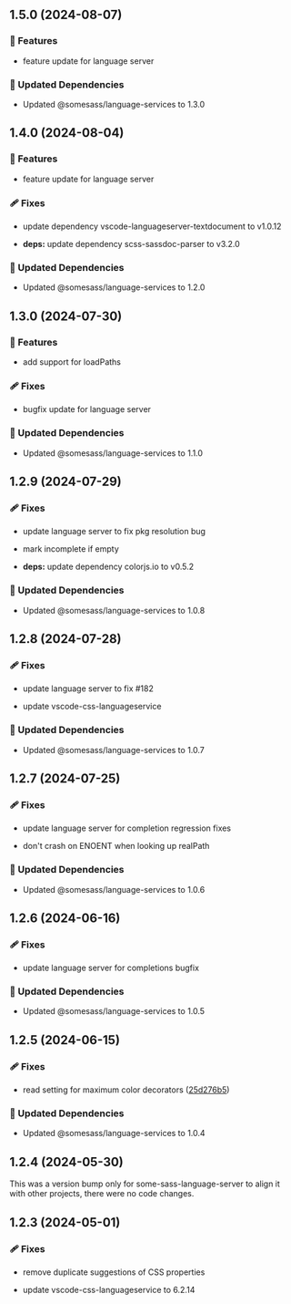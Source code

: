## 1.5.0 (2024-08-07)


### 🚀 Features

- feature update for language server


### 🧱 Updated Dependencies

- Updated @somesass/language-services to 1.3.0

## 1.4.0 (2024-08-04)


### 🚀 Features

- feature update for language server


### 🩹 Fixes

- update dependency vscode-languageserver-textdocument to v1.0.12

- **deps:** update dependency scss-sassdoc-parser to v3.2.0


### 🧱 Updated Dependencies

- Updated @somesass/language-services to 1.2.0

## 1.3.0 (2024-07-30)


### 🚀 Features

- add support for loadPaths


### 🩹 Fixes

- bugfix update for language server


### 🧱 Updated Dependencies

- Updated @somesass/language-services to 1.1.0

## 1.2.9 (2024-07-29)


### 🩹 Fixes

- update language server to fix pkg resolution bug

- mark incomplete if empty

- **deps:** update dependency colorjs.io to v0.5.2


### 🧱 Updated Dependencies

- Updated @somesass/language-services to 1.0.8

## 1.2.8 (2024-07-28)


### 🩹 Fixes

- update language server to fix #182

- update vscode-css-languageservice


### 🧱 Updated Dependencies

- Updated @somesass/language-services to 1.0.7

## 1.2.7 (2024-07-25)


### 🩹 Fixes

- update language server for completion regression fixes

- don't crash on ENOENT when looking up realPath


### 🧱 Updated Dependencies

- Updated @somesass/language-services to 1.0.6

## 1.2.6 (2024-06-16)


### 🩹 Fixes

- update language server for completions bugfix


### 🧱 Updated Dependencies

- Updated @somesass/language-services to 1.0.5

## 1.2.5 (2024-06-15)


### 🩹 Fixes

- read setting for maximum color decorators ([25d276b5](https://github.com/wkillerud/some-sass/commit/25d276b5))


### 🧱 Updated Dependencies

- Updated @somesass/language-services to 1.0.4

## 1.2.4 (2024-05-30)

This was a version bump only for some-sass-language-server to align it with other projects, there were no code changes.

## 1.2.3 (2024-05-01)


### 🩹 Fixes

- remove duplicate suggestions of CSS properties

- update vscode-css-languageservice to 6.2.14